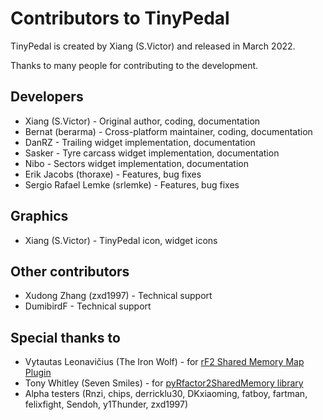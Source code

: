 # Contributors to TinyPedal
TinyPedal is created by Xiang (S.Victor) and released in March 2022.

Thanks to many people for contributing to the development.

## Developers
* Xiang (S.Victor) - Original author, coding, documentation
* Bernat (berarma) - Cross-platform maintainer, coding, documentation
* DanRZ - Trailing widget implementation, documentation
* Sasker - Tyre carcass widget implementation, documentation
* Nibo - Sectors widget implementation, documentation
* Erik Jacobs (thoraxe) - Features, bug fixes
* Sergio Rafael Lemke (srlemke) - Features, bug fixes

## Graphics
* Xiang (S.Victor) - TinyPedal icon, widget icons

## Other contributors
* Xudong Zhang (zxd1997) - Technical support
* DumibirdF - Technical support

## Special thanks to
* Vytautas Leonavičius (The Iron Wolf) - for [rF2 Shared Memory Map Plugin](https://github.com/TheIronWolfModding/rF2SharedMemoryMapPlugin)
* Tony Whitley (Seven Smiles) - for [pyRfactor2SharedMemory library](https://github.com/TonyWhitley/pyRfactor2SharedMemory)
* Alpha testers (Rnzi, chips, derricklu30, DKxiaoming, fatboy, fartman, felixfight, Sendoh, y1Thunder, zxd1997)
